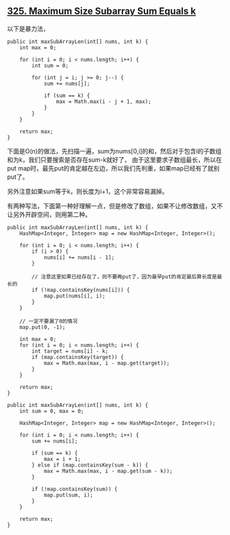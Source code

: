 ## [325. Maximum Size Subarray Sum Equals k](https://leetcode.com/problems/maximum-size-subarray-sum-equals-k/)

以下是暴力法，

```
public int maxSubArrayLen(int[] nums, int k) {
    int max = 0;

    for (int i = 0; i < nums.length; i++) {
        int sum = 0;

        for (int j = i; j >= 0; j--) {
            sum += nums[j];

            if (sum == k) {
                max = Math.max(i - j + 1, max);
            }
        }
    }

    return max;
}
```

下面是O(n)的做法，先扫描一遍，sum为nums[0,i]的和，然后对于包含i的子数组和为k，我们只要搜索是否存在sum-k就好了，
由于这里要求子数组最长，所以在put map时，最先put的肯定越在左边，所以我们先判重，如果map已经有了就别put了。


另外注意如果sum等于k，则长度为i+1，这个非常容易漏掉。

有两种写法，下面第一种好理解一点，但是修改了数组，如果不让修改数组，又不让另外开辟空间，则用第二种。

```
public int maxSubArrayLen(int[] nums, int k) {
    HashMap<Integer, Integer> map = new HashMap<Integer, Integer>();

    for (int i = 0; i < nums.length; i++) {
        if (i > 0) {
            nums[i] += nums[i - 1];
        }
        
        // 注意这里如果已经存在了，则不要再put了，因为最早put的肯定最后算长度是最长的
        if (!map.containsKey(nums[i])) {
            map.put(nums[i], i);
        }
    }

    // 一定不要漏了0的情况
    map.put(0, -1);

    int max = 0;
    for (int i = 0; i < nums.length; i++) {
        int target = nums[i] - k;
        if (map.containsKey(target)) {
            max = Math.max(max, i - map.get(target));
        }
    }

    return max;
}
```

```
public int maxSubArrayLen(int[] nums, int k) {
    int sum = 0, max = 0;

    HashMap<Integer, Integer> map = new HashMap<Integer, Integer>();

    for (int i = 0; i < nums.length; i++) {
        sum += nums[i];

        if (sum == k) {
            max = i + 1;
        } else if (map.containsKey(sum - k)) {
            max = Math.max(max, i - map.get(sum - k));
        }

        if (!map.containsKey(sum)) {
            map.put(sum, i);
        }
    }

    return max;
}
```